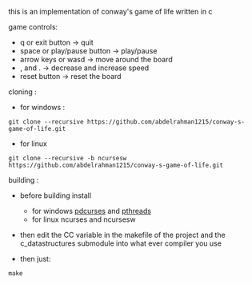 this is an implementation of conway's game of life written in c

game controls:
* q or exit button -> quit
* space or play/pause button -> play/pause
* arrow keys or wasd -> move around the board
* , and . -> decrease and increase speed
* reset button -> reset the board

cloning :

* for windows :
```
git clone --recursive https://github.com/abdelrahman1215/conway-s-game-of-life.git
```

* for linux
```
git clone --recursive -b ncursesw https://github.com/abdelrahman1215/conway-s-game-of-life.git
```

building :

* before building install
    * for windows [pdcurses](https://sourceforge.net/projects/pdcurses/) and [pthreads](https://sourceforge.net/projects/pthreads4w/)
    * for linux ncurses and ncursesw

* then edit the CC variable in the makefile of the project and the c_datastructures submodule into what ever compiler you use

* then just:
```
make
```